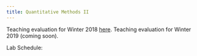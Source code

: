 ```yaml
---
title: Quantitative Methods II
---
```


Teaching evaluation for Winter 2018 [here](https://xxuan17.github.io/files/qm2-eval-wi18.pdf).
Teaching evaluation for Winter 2019 (coming soon).

Lab Schedule: 
